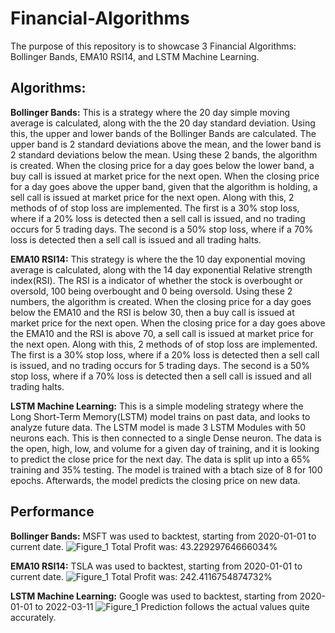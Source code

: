 # Financial-Algorithms
The purpose of this repository is to showcase 3 Financial Algorithms: Bollinger Bands, EMA10 RSI14, and LSTM Machine Learning.

**Algorithms:**
------------------------------------------------

**Bollinger Bands:** 
This is a strategy where the 20 day simple moving average is calculated, along with the the 20 day standard deviation. Using this, the upper and lower bands of the Bollinger Bands are calculated. The upper band is 2 standard deviations above the mean, and the lower band is 2 standard deviations below the mean. Using these 2 bands, the algorithm is created. When the closing price for a day goes below the lower band, a buy call is issued at market price for the next open. When the closing price for a day goes above the upper band, given that the algorithm is holding, a sell call is issued at market price for the next open.
Along with this, 2 methods of of stop loss are implemented. The first is a 30% stop loss, where if a 20% loss is detected then a sell call is issued, and no trading occurs for 5 trading days. The second is a 50% stop loss, where if a 70% loss is detected then a sell call is issued and all trading halts.

**EMA10 RSI14:**
This strategy is where the the 10 day exponential moving average is calculated, along with the 14 day exponential Relative strength index(RSI). The RSI is a indicator of whether the stock is overbought or oversold, 100 being overbought and 0 being oversold. Using these 2 numbers, the algorithm is created. When the closing price for a day goes below the EMA10 and the RSI is below 30, then a buy call is issued at market price for the next open. When the closing price for a day goes above the EMA10 and the RSI is above 70, a sell call is issued at market price for the next open.
Along with this, 2 methods of of stop loss are implemented. The first is a 30% stop loss, where if a 20% loss is detected then a sell call is issued, and no trading occurs for 5 trading days. The second is a 50% stop loss, where if a 70% loss is detected then a sell call is issued and all trading halts.

**LSTM Machine Learning:**
This is a simple modeling strategy where the Long Short-Term Memory(LSTM) model trains on past data, and looks to analyze future data. The LSTM model is made 3 LSTM Modules with 50 neurons each. This is then connected to a single Dense neuron. The data is the open, high, low, and volume for a given day of training, and it is looking to predict the close price for the next day. The data is split up into a 65% training and 35% testing. The model is trained with a btach size of 8 for 100 epochs. Afterwards, the model predicts the closing price on new data.

**Performance**
-----------------------------------------------------

**Bollinger Bands:**
MSFT was used to backtest, starting from 2020-01-01 to current date.
![Figure_1](https://user-images.githubusercontent.com/97631123/188744912-eb6c983c-1996-4c6c-8649-536ffa07e3f7.png)
Total Profit was: 43.22929764666034%

**EMA10 RSI14:**
TSLA was used to backtest, starting from 2020-01-01 to current date.
![Figure_1](https://user-images.githubusercontent.com/97631123/188745119-5c95cfcf-903c-422a-a48a-a580fd9429a1.png)
Total Profit was: 242.4116754874732%

**LSTM Machine Learning:**
Google was used to backtest, starting from 2020-01-01 to 2022-03-11
![Figure_1](https://user-images.githubusercontent.com/97631123/188745716-618de690-e460-49b9-9cd5-ebad0adb6c7b.png)
Prediction follows the actual values quite accurately.



